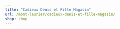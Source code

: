 ```yaml
---
title: "Cadieux Denis et Fille Magasin"
url: /mont-laurier/cadieux-denis-et-fille-magasin/
shop: shop
---
```

